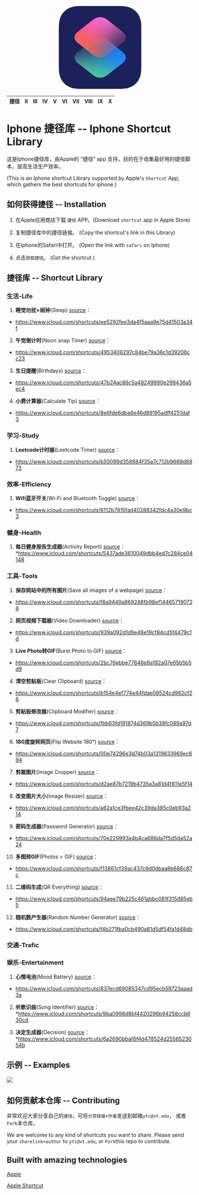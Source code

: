 <p align="center">
  <img src="./resources/AppleShortcut.png" width="225px"/>
</p>

| 捷径 | Ⅱ | Ⅲ | Ⅳ | Ⅴ | Ⅵ | Ⅶ | Ⅷ | Ⅸ | Ⅹ |
| :--------: | :---------: | :---------: | :---------: | :---------: | :---------:| :---------: | :-------: | :-------:| :------:|

# Iphone 捷径库 -- Iphone Shortcut Library
这是Iphone捷径库，由Apple的 “捷径” app 支持，目的在于收集最好用的捷径脚本，提高生活生产效率。

(This is an Iphone shortcut Library supported by Apple's ```Shortcut``` App, which gathers the best shortcuts for iphone.)


## 如何获得捷径 -- Installation
1. 在Apple应用商店下载 ```捷径``` APP。(Download ```shortcut``` app in Apple Store)

2. 复制捷径库中的捷径链接。 (Copy the shortcut's link in this Library)

3. 在Iphone的Safari中打开。 (Open the link with ```safari``` on Iphone)

4. 点击```获取捷径```。 (Get the shortcut.)


## 捷径库 -- Shortcut Library
### 生活-Life
1. **睡觉勿扰+闹钟**(Sleep) [source](https://owenying.github.io)：
* https://www.icloud.com/shortcuts/ee5292fee3da4f5aaa9e75d41503a34f

2. **午觉倒计时**(Noon snap Timer) [source](https://owenying.github.io)：
* https://www.icloud.com/shortcuts/4953406297c84be79a36c1d39206cc23

3. **生日提醒**(Birthdays) [source](https://www.reddit.com/r/shortcuts/comments/9nucwv/download_a_lot_of_shortcuts_here/)：
* https://www.icloud.com/shortcuts/47b24ac86c5a48249990e298436a5ec4

4. **小费计算器**(Calculate Tip) [source](https://owenying.github.io)：
* https://www.icloud.com/shortcuts/8e6fde6dba6e46d89195adff4251daf3

### 学习-Study
1. **Leetcode计时器**(Leetcode Timer) [source](https://owenying.github.io)：
* https://www.icloud.com/shortcuts/b50099d358684f35a7c712b9669d8873

### 效率-Efficiency
1. **Wifi蓝牙开关**(Wi-Fi and Bluetooth Toggle) [source](https://www.reddit.com/r/shortcuts/comments/9hb7ey/heres_a_list_of_all_my_shortcuts_so_far_the_ones/)：
* https://www.icloud.com/shortcuts/6112b7815fad40288342fdc4a30e9bc3

### 健身-Health
1. **每日健身报告生成器**(Activity Report) [source](https://www.reddit.com/r/shortcuts/comments/9hb7ey/heres_a_list_of_all_my_shortcuts_so_far_the_ones/)：
*https://www.icloud.com/shortcuts/5437ade3610049dbb4ed7c284ce04148

### 工具-Tools
1. **保存网站中的所有图片**(Save all images of a webpage) [source](https://www.reddit.com/comments/9sh2jt/)：
* https://www.icloud.com/shortcuts/f8a9449a869248fb98ef144657190728

2. **网页视频下载器**(Video Downloader) [source](https://www.reddit.com/comments/9i2517/)：
* https://www.icloud.com/shortcuts/939a092d1d9e48e19cf84cd5f4479c1d

3. **Live Photo转GIF**(Burst Photo to GIF) [source](https://www.reddit.com/r/shortcuts/comments/9nucwv/download_a_lot_of_shortcuts_here/)：
* https://www.icloud.com/shortcuts/2bc76ebbe77648e8a192a07e65b5b5d9

4. **清空剪贴板**(Clear Clipboard) [source](https://www.reddit.com/r/shortcuts/comments/9nucwv/download_a_lot_of_shortcuts_here/)：
* https://www.icloud.com/shortcuts/b154e4ef774e44fdae09524cd982cf26

5. **剪贴板修改器**(Clipboard Modifier) [source](https://www.reddit.com/r/shortcuts/comments/9nucwv/download_a_lot_of_shortcuts_here/)：
* https://www.icloud.com/shortcuts/fbb63fd191874d369b5b38fc089a97d7

6. **180度旋转网页**(Flip Website 180°) [source](https://www.reddit.com/r/shortcuts/comments/9nucwv/download_a_lot_of_shortcuts_here/)：
* https://www.icloud.com/shortcuts/00e74296e3d74b03a1319833969ec694

7. **剪裁图片**(Image Cropper) [source](https://www.reddit.com/r/shortcuts/comments/9nucwv/download_a_lot_of_shortcuts_here/)：
* https://www.icloud.com/shortcuts/d2ae87b7219b4735a3a81d4f811e5f14

8. **改变图片大小**(Image Resizer) [source](https://www.reddit.com/r/shortcuts/comments/9nucwv/download_a_lot_of_shortcuts_here/)：
* https://www.icloud.com/shortcuts/a62a1ce3fbee42c39da385c0eb93a214

9. **密码生成器**(Password Generator) [source](https://www.reddit.com/r/shortcuts/comments/9nucwv/download_a_lot_of_shortcuts_here/)：
* https://www.icloud.com/shortcuts/70e229993a4b4ca686da7f5d5da52a24

10. **多图转GIF**(Photos > GIF) [source](https://www.reddit.com/r/shortcuts/comments/9nucwv/download_a_lot_of_shortcuts_here/)：
* https://www.icloud.com/shortcuts/f13861cf39ac437c9d0dbaa8b686c87c

11. **二维码生成**(QR Everything) [source](https://www.reddit.com/r/shortcuts/comments/9nucwv/download_a_lot_of_shortcuts_here/)：
* https://www.icloud.com/shortcuts/94aee79b225c461abbc081f315d85eb5

12. **随机数产生器**(Random Number Generator) [source](https://www.reddit.com/r/shortcuts/comments/9nucwv/download_a_lot_of_shortcuts_here/)：
* https://www.icloud.com/shortcuts/f4b271fba0cb490a81d5df54fa1d48db

### 交通-Trafic
### 娱乐-Entertainment
1. **心情电池**(Mood Battery) [source](https://www.reddit.com/comments/9vjal1/)：
* https://www.icloud.com/shortcuts/837ecd69085347cd95ecb59723aaad3a

2. **听歌识曲**(Song Identifier) [source](https://www.reddit.com/r/shortcuts/comments/9nucwv/download_a_lot_of_shortcuts_here/)：
*https://www.icloud.com/shortcuts/9ba0998d8bf4420296b94258ccb630cd

3. **决定生成器**(Decision) [source](https://www.reddit.com/r/shortcuts/comments/9hb7ey/heres_a_list_of_all_my_shortcuts_so_far_the_ones/)：
*https://www.icloud.com/shortcuts/6a2690bbaf6f4d478524d2556523054b

## 示例 -- Examples

<img src="./resources/editor-preview.gif" />

## 如何贡献本仓库 -- Contributing
非常欢迎大家分享自己的```捷径```，可将```分享链接+作者```发送到邮箱```ytc@vt.edu```， 或者```Fork```本仓库。

We are welcome to any kind of shortcuts you want to share.  Please send your ```sharelink+author``` to ```ytc@vt.edu```, or
```Fork```this repo to contribute.


## Built with amazing technologies
[Apple](https://www.apple.com)

[Apple Shortcut](https://support.apple.com/guide/shortcuts/welcome/ios)
